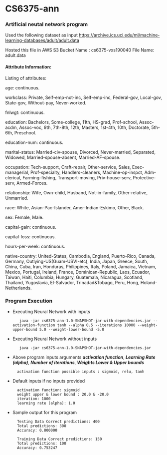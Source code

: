 # CS6375-ann

### Artificial neutal network program

Used the following dataset as input
https://archive.ics.uci.edu/ml/machine-learning-databases/adult/adult.data

Hosted this file in AWS S3
Bucket Name : cs6375-vxs190040
File Name: adult.data

#### Attribute Information:

Listing of attributes:

age: continuous.

workclass: Private, Self-emp-not-inc, Self-emp-inc, Federal-gov, Local-gov, State-gov, Without-pay, Never-worked.

fnlwgt: continuous.

education: Bachelors, Some-college, 11th, HS-grad, Prof-school, Assoc-acdm, Assoc-voc, 9th, 7th-8th, 12th, Masters, 1st-4th, 10th, Doctorate, 5th-6th, Preschool.

education-num: continuous.

marital-status: Married-civ-spouse, Divorced, Never-married, Separated, Widowed, Married-spouse-absent, Married-AF-spouse.

occupation: Tech-support, Craft-repair, Other-service, Sales, Exec-managerial, Prof-specialty, Handlers-cleaners, Machine-op-inspct, Adm-clerical, Farming-fishing, Transport-moving, Priv-house-serv, Protective-serv, Armed-Forces.

relationship: Wife, Own-child, Husband, Not-in-family, Other-relative, Unmarried.

race: White, Asian-Pac-Islander, Amer-Indian-Eskimo, Other, Black.

sex: Female, Male.

capital-gain: continuous.

capital-loss: continuous.

hours-per-week: continuous.

native-country: United-States, Cambodia, England, Puerto-Rico, Canada, Germany, Outlying-US(Guam-USVI-etc), India, Japan, Greece, South, China, Cuba, Iran, Honduras, Philippines, Italy, Poland, Jamaica, Vietnam, Mexico, Portugal, Ireland, France, Dominican-Republic, Laos, Ecuador, Taiwan, Haiti, Columbia, Hungary, Guatemala, Nicaragua, Scotland, Thailand, Yugoslavia, El-Salvador, Trinadad&Tobago, Peru, Hong, Holand-Netherlands.

### Program Execution

- Executing Neural Network with inputs

		 java -jar cs6375-ann-1.0-SNAPSHOT-jar-with-dependencies.jar --activation-function tanh --alpha 0.5 --iterations 10000 --weight-upper-bound 5.0 --weight-lower-bound -5.0

- Executing Neural Network without inputs

		 java -jar cs6375-ann-1.0-SNAPSHOT-jar-with-dependencies.jar

- Above program inputs arguments ***activation function***, ***Learning Rate (alpha)***, ***Number of iterations***, ***Weights Lower & Upper bounds***

		activation function possible inputs : sigmoid, relu, tanh

- Default inputs if no inputs provided

		activation function: sigmoid
		weight upper & lower bound : 20.0 & -20.0
		iteration: 1000
		learning rate (alpha): 1.0

- Sample output for this program

		Testing Data Correct predictions: 400
		Total predictions: 300
		Accuracy: 0.800000

		Training Data Correct predictions: 150
		Total predictions: 100
		Accuracy: 0.753247




